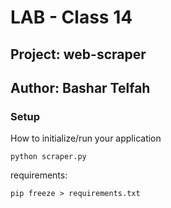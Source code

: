 # 
# LAB - Class 14
## Project: web-scraper
## Author: Bashar Telfah
### Setup

How to initialize/run your application
```
python scraper.py
```

requirements:
```
pip freeze > requirements.txt
```